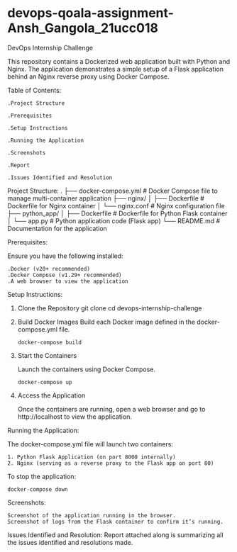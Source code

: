 # devops-qoala-assignment-Ansh_Gangola_21ucc018

DevOps Internship Challenge

This repository contains a Dockerized web application built with Python and Nginx. The application demonstrates a simple setup of a Flask application behind an Nginx reverse proxy using Docker Compose.

Table of Contents:

    .Project Structure

    .Prerequisites

    .Setup Instructions

    .Running the Application

    .Screenshots

    .Report

    .Issues Identified and Resolution

Project Structure:
.
├── docker-compose.yml       # Docker Compose file to manage multi-container application
├── nginx/
│   ├── Dockerfile           # Dockerfile for Nginx container
│   └── nginx.conf           # Nginx configuration file
├── python_app/
│   ├── Dockerfile           # Dockerfile for Python Flask container
│   └── app.py               # Python application code (Flask app)
└── README.md                # Documentation for the application


Prerequisites:

Ensure you have the following installed:

    .Docker (v20+ recommended)
    .Docker Compose (v1.29+ recommended)
    .A web browser to view the application

Setup Instructions:

1.  Clone the Repository
    git clone <repository-url>
    cd devops-internship-challenge

2.  Build Docker Images
    Build each Docker image defined in the docker-compose.yml file.

        docker-compose build

3.  Start the Containers

    Launch the containers using Docker Compose.

        docker-compose up

4.  Access the Application

    Once the containers are running, open a web browser and go to http://localhost to view the application.

Running the Application:

The docker-compose.yml file will launch two containers:

    1. Python Flask Application (on port 8000 internally)
    2. Nginx (serving as a reverse proxy to the Flask app on port 80)

To stop the application:

    docker-compose down

Screenshots:

    Screenshot of the application running in the browser.
    Screenshot of logs from the Flask container to confirm it’s running.

Issues Identified and Resolution:
Report attached along is summarizing all the issues identified and resolutions made.
